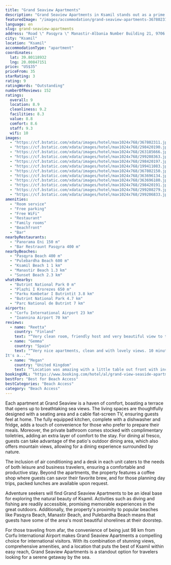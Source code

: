 ```yaml
---
title: "Grand Seaview Apartments"
description: "Grand Seaview Apartments in Ksamil stands out as a prime choice for travelers seeking a blend of comfort, convenience, and scenic beauty."
featuredImage: "/images/accommodation/grand-seaview-apartments-367802311.jpg"
language: en
slug: grand-seaview-apartments
address: "Road \" Pasqyra \" Manastir-Albania Number Building 21, 9706 Ksamil, Albania"
city: "Ksamil"
location: "Ksamil"
accommodationType: "apartment"
coordinates:
  lat: 39.80118932
  lng: 20.00847151
price: "US$35"
priceFrom: 35
starRating: 3
rating: 9
ratingWords: "Outstanding"
numberOfReviews: 152
ratings:
  overall: 9
  location: 8.9
  cleanliness: 9.2
  facilities: 8.3
  value: 8.8
  comfort: 8.6
  staff: 9.3
  wifi: 10
images:
  - "https://cf.bstatic.com/xdata/images/hotel/max1024x768/367802311.jpg?k=4ec0015b631f7ef42f4cdaa9d75a395550d42030d4f16caced85cac42eecb0ed&o=&hp=1"
  - "https://cf.bstatic.com/xdata/images/hotel/max1024x768/298420190.jpg?k=9f3be29f69a9a62e1215e888ac8b5744e3b9200c100d2e9491da18487e81d6a6&o=&hp=1"
  - "https://cf.bstatic.com/xdata/images/hotel/max1024x768/263185666.jpg?k=cc6a30bc7e2000235b19df1f692573998d5663a18d4d7887727b8e9a38d27b89&o=&hp=1"
  - "https://cf.bstatic.com/xdata/images/hotel/max1024x768/299208363.jpg?k=323feac59fff841c58b2a23c71ef619c57b84493093de96dcb1ecebf9109edfc&o=&hp=1"
  - "https://cf.bstatic.com/xdata/images/hotel/max1024x768/298420197.jpg?k=7ef82e6fed9668e70b0847c9b908d6494f1abc859a6e8019558d8ae6274296c2&o=&hp=1"
  - "https://cf.bstatic.com/xdata/images/hotel/max1024x768/199411083.jpg?k=500e9b97c69f2d0f8a32524a92f0b217f013efc5eb624c265f4378b6a5749731&o=&hp=1"
  - "https://cf.bstatic.com/xdata/images/hotel/max1024x768/367802150.jpg?k=3bb286313363bd1f0c05da445f26a35490c51b0dfff4a721bba53901f0fe015c&o=&hp=1"
  - "https://cf.bstatic.com/xdata/images/hotel/max1024x768/363696134.jpg?k=06fa46be6dfce7a01f2827fd93709466f0ccec1be79c38edb5d3d5900a2769d2&o=&hp=1"
  - "https://cf.bstatic.com/xdata/images/hotel/max1024x768/363696180.jpg?k=e6dbc116d3aa9a1ca1c07e857df75a4bfb0753b92cd21fbbf275dd7f6a8c88c1&o=&hp=1"
  - "https://cf.bstatic.com/xdata/images/hotel/max1024x768/298420191.jpg?k=8c523d457ad4707f009d9b09ec3f28cb8898a1e44cc4a9fae5aff6105937d273&o=&hp=1"
  - "https://cf.bstatic.com/xdata/images/hotel/max1024x768/299208279.jpg?k=10f51acabd9f12ff3dd8dda5e7c655f912847f6c9759ad8144511920a3483356&o=&hp=1"
  - "https://cf.bstatic.com/xdata/images/hotel/max1024x768/299206833.jpg?k=86f481c5c7b5b47bc94373ed5e8c002f02f3ff90cd1b66b7c3d0f6a6cd88179a&o=&hp=1"
amenities:
  - "Room service"
  - "Free parking"
  - "Free WiFi"
  - "Restaurant"
  - "Family rooms"
  - "Beachfront"
  - "Bar"
nearbyRestaurants:
  - "Panorama Eni 150 m"
  - "Bar Restraunt Pasqyra 400 m"
nearbyBeaches:
  - "Pasqyra Beach 400 m"
  - "Pulebardha Beach 600 m"
  - "Ksamil Beach 1 1 km"
  - "Manastir Beach 1.3 km"
  - "Sunset Beach 2.3 km"
whatsNearby:
  - "Butrint National Park 0 m"
  - "Plazhi I Krorezes 650 m"
  - "Parku Kombetar I Butrintit 3.8 km"
  - "Butrint National Park 4.7 km"
  - "Parc National de Butrint 7 km"
airports:
  - "Corfu International Airport 23 km"
  - "Ioannina Airport 70 km"
reviews:
  - name: "Reetta"
    country: "Finland"
    text: "“Very clean room, friendly host and very beautiful view to the mountains.”"
  - name: "Gemma"
    country: "Spain"
    text: "“Very nice apartments, clean and with lovely views. 10 minutes away from a nice small beach with restaurant and in a really calm area compared to the hustle of Ksamil. Would recommend staying there if you're looking for relaxing holidays.
It's a...”"
  - name: "Megan"
    country: "United Kingdom"
    text: "“Location was amazing with a little table out front with incredible sea views! You can walk 20 minutes down to a beautiful beach from there which is perfect for watching sunset!”"
bookingURL: "https://www.booking.com/hotel/al/grand-view-seaside-apartment.en-gb.html?aid=8035640"
bestFor: "Best for Beach Access"
bestCategories: "Beach Access"
category: "Beach Access"
---
```


Each apartment at Grand Seaview is a haven of comfort, boasting a terrace that opens up to breathtaking sea views. The living spaces are thoughtfully designed with a seating area and a cable flat-screen TV, ensuring guests feel at home. The fully equipped kitchen, complete with a dishwasher and fridge, adds a touch of convenience for those who prefer to prepare their meals. Moreover, the private bathroom comes stocked with complimentary toiletries, adding an extra layer of comfort to the stay. For dining al fresco, guests can take advantage of the patio's outdoor dining area, which also offers mountain views, allowing for a dining experience surrounded by nature.

The inclusion of air conditioning and a desk in each unit caters to the needs of both leisure and business travelers, ensuring a comfortable and productive stay. Beyond the apartments, the property features a coffee shop where guests can savor their favorite brew, and for those planning day trips, packed lunches are available upon request.

Adventure seekers will find Grand Seaview Apartments to be an ideal base for exploring the natural beauty of Ksamil. Activities such as diving and fishing are readily accessible, promising memorable experiences in the great outdoors. Additionally, the property's proximity to popular beaches like Pasqyra Beach, Manastir Beach, and Pulebardha Beach means that guests have some of the area's most beautiful shorelines at their doorstep.

For those traveling from afar, the convenience of being just 98 km from Corfu International Airport makes Grand Seaview Apartments a compelling choice for international visitors. With its combination of stunning views, comprehensive amenities, and a location that puts the best of Ksamil within easy reach, Grand Seaview Apartments is a standout option for travelers looking for a serene getaway by the sea.